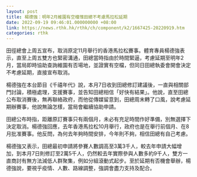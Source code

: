 ```yaml
---
layout: post
title: 楊德強：明年2月維園有空檔惟田總不考慮馬拉松延期
date: 2022-09-19 09:46:01.000000000 +08:00
link: https://news.rthk.hk/rthk/ch/component/k2/1667425-20220919.htm
categories: rthk
---
```


田徑總會上周五宣布，取消原定11月舉行的香港馬拉松賽事。體育專員楊德強表示，直至上周五雙方也緊密溝通，田總當時指由於時間緊逼，考慮延期至明年2月，當局即時協助查詢維園有否場地，並證實有空檔，但同日田總執委會開會決定不考慮延期，直接宣布取消。

楊德強在本台節目《千禧年代》說，本月7日收到田總修訂建議後，一直與相關部門討論，積極處理，支援賽事，並告知田總相信「好快有結果」。他說，直至田總公布取消賽後，無再聯絡政府，而他從傳媒留意到，田總周末轉了口風，說考慮延期辦賽事，他說無論怎樣，當局會繼續協助申請。

田總公布時指，距離原訂賽事只有兩個月，未必有充足時間作好準備，別無選擇下決定取消。楊德強回應，去年香港馬拉松10月舉行，政府也是在舉行前個月、在8月批准賽事。他反問，為何去年夠時間安排，今年則不夠，相信田總有自己考慮。

楊德強又表示，田總最初申請將參賽人數調高至3萬3千人，較去年申請大幅增加，到本月7日則修訂至2萬5千人，仍然較去年實際參與人數多約9千人，雙方一直商討有無方法減低人群聚集，例如分組滾動式起步。至於延期有否機會舉辦，楊德強說，要視乎疫情、人數、路線調整，強調會盡力支持及配合。
